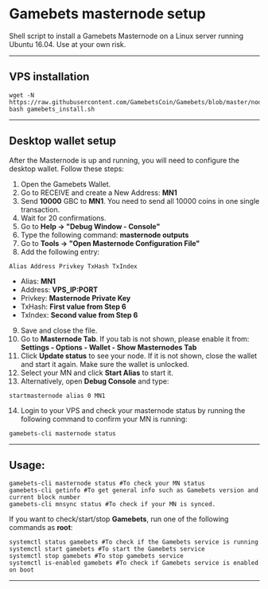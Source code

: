 # Gamebets masternode setup
Shell script to install a Gamebets Masternode on a Linux server running Ubuntu 16.04.
Use at your own risk.
***

## VPS installation
```
wget -N https://raw.githubusercontent.com/GamebetsCoin/Gamebets/blob/master/node_install/gamebets_install.sh
bash gamebets_install.sh
```
***

## Desktop wallet setup

After the Masternode is up and running, you will need to configure the desktop wallet. Follow these steps:
1. Open the Gamebets Wallet.
2. Go to RECEIVE and create a New Address: **MN1**
3. Send **10000** GBC to **MN1**. You need to send all 10000 coins in one single transaction.
4. Wait for 20 confirmations.
5. Go to **Help -> "Debug Window - Console"**
6. Type the following command: **masternode outputs**
7. Go to  **Tools -> "Open Masternode Configuration File"**
8. Add the following entry:
```
Alias Address Privkey TxHash TxIndex
```
* Alias: **MN1**
* Address: **VPS_IP:PORT**
* Privkey: **Masternode Private Key**
* TxHash: **First value from Step 6**
* TxIndex:  **Second value from Step 6**
9. Save and close the file.
10. Go to **Masternode Tab**. If you tab is not shown, please enable it from: **Settings - Options - Wallet - Show Masternodes Tab**
11. Click **Update status** to see your node. If it is not shown, close the wallet and start it again. Make sure the wallet is unlocked.
12. Select your MN and click **Start Alias** to start it.
13. Alternatively, open **Debug Console** and type:
```
startmasternode alias 0 MN1
```
14. Login to your VPS and check your masternode status by running the following command to confirm your MN is running:
```
gamebets-cli masternode status
```
***

## Usage:
```
gamebets-cli masternode status #To check your MN status
gamebets-cli getinfo #To get general info such as Gamebets version and current block number
gamebets-cli mnsync status #To check if your MN is synced.
```
If you want to check/start/stop **Gamebets**, run one of the following commands as **root**:

```
systemctl status gamebets #To check if the Gamebets service is running
systemctl start gamebets #To start the Gamebets service
systemctl stop gamebets #To stop gamebets service
systemctl is-enabled gamebets #To check if Gamebets service is enabled on boot
```
***

